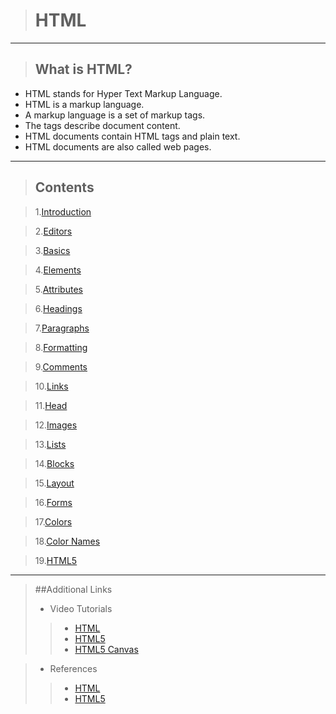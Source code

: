 
># HTML 

***

>## What is HTML? 

- HTML stands for Hyper Text Markup Language.
- HTML is a markup language.
- A markup language is a set of markup tags.
- The tags describe document content.
- HTML documents contain HTML tags and plain text.
- HTML documents are also called web pages.

----

>## Contents


>1.[Introduction](http://www.w3schools.com/html/html_intro.asp)

>2.[Editors](http://www.w3schools.com/html/html_editors.asp)

>3.[Basics](http://www.w3schools.com/html/html_basic.asp)

>4.[Elements](http://www.w3schools.com/html/html_elements.asp)

>5.[Attributes](http://www.w3schools.com/html/html_attributes.asp)

>6.[Headings](http://www.w3schools.com/html/html_headings.asp)

>7.[Paragraphs](http://www.w3schools.com/html/html_paragraphs.asp)

>8.[Formatting](http://www.w3schools.com/html/html_formatting.asp)

>9.[Comments](http://www.w3schools.com/html/html_comments.asp)

>10.[Links](http://www.w3schools.com/html/html_links.asp)

>11.[Head](http://www.w3schools.com/html/html_head.asp)

>12.[Images](http://www.w3schools.com/html/html_images.asp)

>13.[Lists](http://www.w3schools.com/html/html_lists.asp)

>14.[Blocks](http://www.w3schools.com/html/html_blocks.)

>15.[Layout](http://www.w3schools.com/html/html_layout.asp)

>16.[Forms](http://www.w3schools.com/html/html_forms.asp)

>17.[Colors](http://www.w3schools.com/html/html_colors.asp)

>18.[Color Names](http://www.w3schools.com/html/html_colornames.asp)

>19.[HTML5](http://www.w3schools.com/html/html5_intro.asp)


---


>##Additional Links
>- Video Tutorials
>>- [HTML](https://buckysroom.org/videos.php?cat=40)
>>- [HTML5](https://buckysroom.org/videos.php?cat=43)
>>- [HTML5 Canvas](https://buckysroom.org/videos.php?cat=81)


>- References
>>- [HTML](http://en.wikipedia.org/wiki/HTML)
>>- [HTML5](http://www.html5rocks.com/en/)







